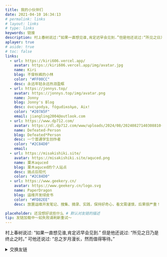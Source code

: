 ```yaml
---
title: 我的小伙伴们
date: 2021-04-10 16:34:13
# permalink: links
# layout: links
# type: links
keywords: 链接
description: 村上春树说过:“如果一直想见谁,肯定迟早会见到.”但是他还说过:“所见之日乃是终止之时。” 可他还说过:“总之岁月漫长，然而值得等待。”
aplayer: true
# aside: true
# toc: false
links:
  - url: https://kiri606.vercel.app/
    avatar: https://kiri606.vercel.app/img/avatar.jpg
    name: Kiri
    blog: 不穿秋裤的小林
    color: "#FF00CC" 
    desc: 永远年轻永远热泪盈眶
  - url: https://jonnys.top/
    avatar: https://jonnys.top/img/avatar.png
    name: Jonny
    blog: Jonny's Blog
    desc: όνειροdya, fόgudiκολμο, Aix!
    color: "#207A5F" 
    email: jiangling2004@outlook.com
  - url: https://www.dp712.com/ 
    avatar: https://dl.dp712.com/www/uploads/2024/08/20240827140308810-docker-logo.png
    name: Defeated-Person
    blog: Defeated*Person
    desc: 一个普通学生创作者
    color: "#2C84D0" 
    email: 
  - url: https://misakishiki.site/
    avatar: https://misakishiki.site/aquced.png
    name: 栗木aquced
    blog: 栗木aquced的个人站点
    desc: 搞点后现代
    color: "#2C84D0" 
  - url: https://www.geekery.cn/
    avatar: https://www.geekery.cn/logo.svg
    name: PaperDragon
    blog: 运维开发绿皮书
    color: "#FD82EE"
    desc: 放置运维开发笔记、搜集、摘录、实践，保持好奇心，看文需谨慎，后果很严重！

placeholder: 还没想好说些什么 # 默认对友链的描述
tip: 友链加载中～如失败请刷新重试～
---
```


<YunLinks :links="frontmatter.links" :random="frontmatter.random" />

<meting-js
 id="1335980476"
 server="netease"
 type="song"
 theme="#C20C0C">
</meting-js>


村上春树说过:
“如果一直想见谁,肯定迟早会见到.”
但是他还说过:
“所见之日乃是终止之时。”
可他还说过:
“总之岁月漫长，然而值得等待。”

<details>
  <summary>交换友链</summary>

欢迎交换友链，需要请联系1848177368@qq.com 或者左边QQ小图标联系我的QQ~~
名称：Masle老哲
网站名称：老哲的小客栈
网站地址：https://masle.top/
网站简介：一起向未来奔跑和冒险吧！
网站头像：https://testingcf.jsdelivr.net/gh/masle1/masle.github.io@main/pages/img/Masle.1.jpg
自行添加我的链接后可以在评论区留下你的博客信息
博客信息包括「链接 头像 名字 博客名称 介绍 」以及两个非必需的「颜色 邮箱」

</details>
